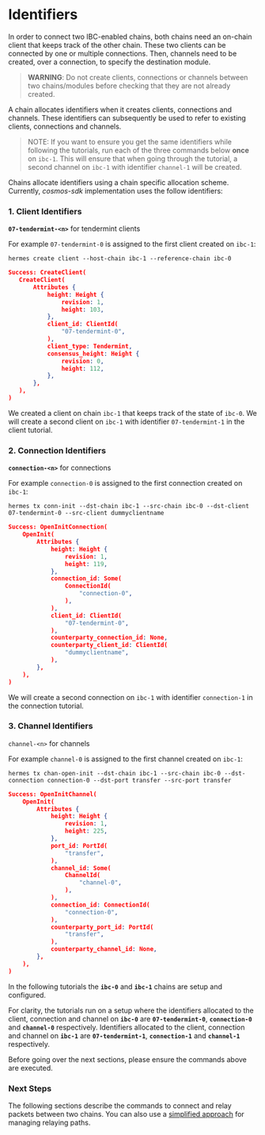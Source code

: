# Identifiers

In order to connect two IBC-enabled chains, both chains need an on-chain client that keeps track of the other chain. These two clients can be connected by one or multiple connections. Then, channels need to be created, over a connection, to specify the destination module.

> __WARNING__: Do not create clients, connections or channels between two chains/modules before checking that they are not already created.

A chain allocates identifiers when it creates clients, connections and channels. These identifiers can subsequently be used to refer to existing clients, connections and channels.

> NOTE: If you want to ensure you get the same identifiers while following the tutorials, run each of the three commands below __once__ on `ibc-1`. This will ensure that when going through the tutorial, a second channel on `ibc-1` with identifier `channel-1` will be created.

Chains allocate identifiers using a chain specific allocation scheme. Currently, *cosmos-sdk* implementation uses the follow identifiers:

### 1. Client Identifiers

__`07-tendermint-<n>`__ for tendermint clients

For example `07-tendermint-0` is assigned to the first client created on `ibc-1`:

 ```shell
hermes create client --host-chain ibc-1 --reference-chain ibc-0
 ```

 ```json
Success: CreateClient(
    CreateClient(
        Attributes {
            height: Height {
                revision: 1,
                height: 103,
            },
            client_id: ClientId(
                "07-tendermint-0",
            ),
            client_type: Tendermint,
            consensus_height: Height {
                revision: 0,
                height: 112,
            },
        },
    ),
)
 ```
We created a client on chain `ibc-1` that keeps track of the state of `ibc-0`. We will create a second client on `ibc-1` with identifier `07-tendermint-1` in the client tutorial.

### 2. Connection Identifiers

__`connection-<n>`__ for connections

For example `connection-0` is assigned to the first connection created on `ibc-1`:

```shell
hermes tx conn-init --dst-chain ibc-1 --src-chain ibc-0 --dst-client 07-tendermint-0 --src-client dummyclientname
```

```json
Success: OpenInitConnection(
    OpenInit(
        Attributes {
            height: Height {
                revision: 1,
                height: 119,
            },
            connection_id: Some(
                ConnectionId(
                    "connection-0",
                ),
            ),
            client_id: ClientId(
                "07-tendermint-0",
            ),
            counterparty_connection_id: None,
            counterparty_client_id: ClientId(
                "dummyclientname",
            ),
        },
    ),
)
```
We will create a second connection on `ibc-1` with identifier `connection-1` in the connection tutorial.

### 3. Channel Identifiers

`channel-<n>` for channels

For example `channel-0` is assigned to the first channel created on `ibc-1`:

```shell
hermes tx chan-open-init --dst-chain ibc-1 --src-chain ibc-0 --dst-connection connection-0 --dst-port transfer --src-port transfer
```

```json
Success: OpenInitChannel(
    OpenInit(
        Attributes {
            height: Height {
                revision: 1,
                height: 225,
            },
            port_id: PortId(
                "transfer",
            ),
            channel_id: Some(
                ChannelId(
                    "channel-0",
                ),
            ),
            connection_id: ConnectionId(
                "connection-0",
            ),
            counterparty_port_id: PortId(
                "transfer",
            ),
            counterparty_channel_id: None,
        },
    ),
)
```

In the following tutorials the __`ibc-0`__ and __`ibc-1`__ chains are setup and configured. 

For clarity, the tutorials run on a setup where the identifiers allocated to the client, connection and channel on __`ibc-0`__ are __`07-tendermint-0`__, __`connection-0`__ and __`channel-0`__ respectively. Identifiers allocated to the client, connection and channel on __`ibc-1`__ are __`07-tendermint-1`__, __`connection-1`__ and __`channel-1`__ respectively.

Before going over the next sections, please ensure the commands above are executed.

### Next Steps

The following sections describe the commands to connect and relay packets between two chains.
You can also use a [simplified approach](./relay-paths/index.md) for managing relaying paths.

